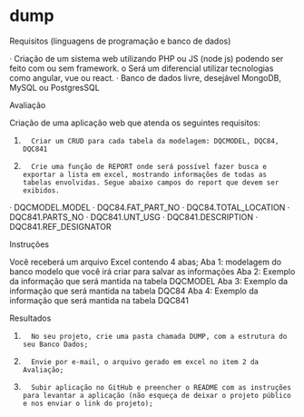 # dump

Requisitos (linguagens de programação e banco de dados)

·       Criação de um sistema web utilizando PHP ou JS (node js) podendo ser feito com ou sem framework.
o   Será um diferencial utilizar tecnologias como angular, vue ou react.
·       Banco de dados livre, desejável MongoDB, MySQL ou PostgresSQL

Avaliação

Criação de uma aplicação web que atenda os seguintes requisitos:
1.       Criar um CRUD para cada tabela da modelagem: DQCMODEL, DQC84, DQC841
2.       Crie uma função de REPORT onde será possível fazer busca e exportar a lista em excel, mostrando informações de todas as tabelas envolvidas. Segue abaixo campos do report que devem ser exibidos.
·       DQCMODEL.MODEL
·       DQC84.FAT_PART_NO
·       DQC84.TOTAL_LOCATION
·       DQC841.PARTS_NO
·       DQC841.UNT_USG
·       DQC841.DESCRIPTION
·       DQC841.REF_DESIGNATOR
 

 Instruções

Você receberá um arquivo Excel contendo 4 abas;
Aba 1: modelagem do banco modelo que você irá criar para salvar as informações
Aba 2: Exemplo da informação que será mantida na tabela DQCMODEL
Aba 3: Exemplo da informação que será mantida na tabela DQC84
Aba 4: Exemplo da informação que será mantida na tabela DQC841
 
Resultados

1.       No seu projeto, crie uma pasta chamada DUMP, com a estrutura do seu Banco Dados;
2.       Envie por e-mail, o arquivo gerado em excel no item 2 da Avaliação;
3.       Subir aplicação no GitHub e preencher o README com as instruções para levantar a aplicação (não esqueça de deixar o projeto público e nos enviar o link do projeto);
